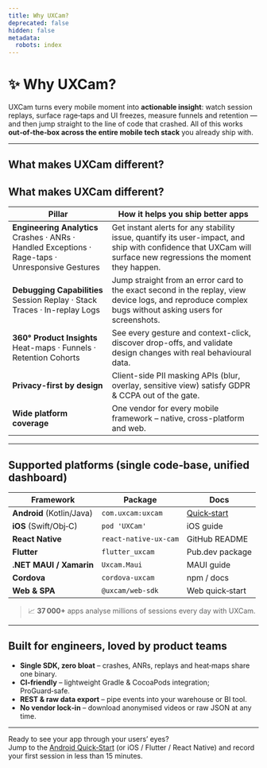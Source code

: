 ```yaml
---
title: Why UXCam?
deprecated: false
hidden: false
metadata:
  robots: index
---
```

# ✨ Why UXCam?

UXCam turns every mobile moment into **actionable insight**: watch session replays, surface rage‑taps and UI freezes, measure funnels and retention — and then jump straight to the line of code that crashed. All of this works **out‑of‑the‑box across the entire mobile tech stack** you already ship with.

***

## What makes UXCam different?

## What makes UXCam different?

| Pillar | How it helps you ship better apps |
|--------|-----------------------------------|
| **Engineering Analytics**<br/>Crashes · ANRs · Handled Exceptions · Rage-taps · Unresponsive Gestures | Get instant alerts for any stability issue, quantify its user-impact, and ship with confidence that UXCam will surface new regressions the moment they happen. |
| **Debugging Capabilities**<br/>Session Replay · Stack Traces · In-replay Logs | Jump straight from an error card to the exact second in the replay, view device logs, and reproduce complex bugs without asking users for screenshots. |
| **360° Product Insights**<br/>Heat-maps · Funnels · Retention Cohorts | See every gesture and context-click, discover drop-offs, and validate design changes with real behavioural data. |
| **Privacy-first by design** | Client-side PII masking APIs (blur, overlay, sensitive view) satisfy GDPR & CCPA out of the gate. |
| **Wide platform coverage** | One vendor for every mobile framework – native, cross-platform and web. |


***

## Supported platforms (single code‑base, unified dashboard)

| Framework                 | Package               | Docs                                  |
| ------------------------- | --------------------- | ------------------------------------- |
| **Android** (Kotlin/Java) | `com.uxcam:uxcam`     | [Quick‑start](../android/quick-start) |
| **iOS** (Swift/Obj‑C)     | `pod 'UXCam'`         | iOS guide                             |
| **React Native**          | `react-native-ux-cam` | GitHub README                         |
| **Flutter**               | `flutter_uxcam`       | Pub.dev package                       |
| **.NET MAUI / Xamarin**   | `Uxcam.Maui`          | MAUI guide                            |
| **Cordova**               | `cordova-uxcam`       | npm / docs                            |
| **Web & SPA**             | `@uxcam/web-sdk`      | Web quick‑start                       |

> 📈 **37 000+** apps analyse millions of sessions every day with UXCam.

***

## Built for engineers, loved by product teams

* **Single SDK, zero bloat** – crashes, ANRs, replays and heat‑maps share one binary.
* **CI‑friendly** – lightweight Gradle & CocoaPods integration; ProGuard‑safe.
* **REST & raw data export** – pipe events into your warehouse or BI tool.
* **No vendor lock‑in** – download anonymised videos or raw JSON at any time.

***

Ready to see your app through your users’ eyes?\
Jump to the [Android Quick‑Start](../android/quick-start) (or iOS / Flutter / React Native) and record your first session in less than 15 minutes.